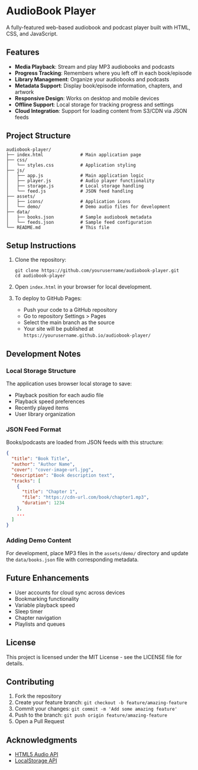 # AudioBook Player

A fully-featured web-based audiobook and podcast player built with HTML, CSS, and JavaScript.

## Features

- **Media Playback**: Stream and play MP3 audiobooks and podcasts
- **Progress Tracking**: Remembers where you left off in each book/episode
- **Library Management**: Organize your audiobooks and podcasts
- **Metadata Support**: Display book/episode information, chapters, and artwork
- **Responsive Design**: Works on desktop and mobile devices
- **Offline Support**: Local storage for tracking progress and settings
- **Cloud Integration**: Support for loading content from S3/CDN via JSON feeds

## Project Structure

```
audiobook-player/
├── index.html              # Main application page
├── css/
│   └── styles.css          # Application styling
├── js/
│   ├── app.js              # Main application logic
│   ├── player.js           # Audio player functionality
│   ├── storage.js          # Local storage handling
│   └── feed.js             # JSON feed handling
├── assets/
│   ├── icons/              # Application icons
│   └── demo/               # Demo audio files for development
├── data/
│   ├── books.json          # Sample audiobook metadata
│   └── feeds.json          # Sample feed configuration
└── README.md               # This file
```

## Setup Instructions

1. Clone the repository:
   ```
   git clone https://github.com/yourusername/audiobook-player.git
   cd audiobook-player
   ```

2. Open `index.html` in your browser for local development.

3. To deploy to GitHub Pages:
   - Push your code to a GitHub repository
   - Go to repository Settings > Pages
   - Select the main branch as the source
   - Your site will be published at `https://yourusername.github.io/audiobook-player/`

## Development Notes

### Local Storage Structure

The application uses browser local storage to save:
- Playback position for each audio file
- Playback speed preferences
- Recently played items
- User library organization

### JSON Feed Format

Books/podcasts are loaded from JSON feeds with this structure:

```json
{
  "title": "Book Title",
  "author": "Author Name",
  "cover": "cover-image-url.jpg",
  "description": "Book description text",
  "tracks": [
    {
      "title": "Chapter 1",
      "file": "https://cdn-url.com/book/chapter1.mp3",
      "duration": 1234
    },
    ...
  ]
}
```

### Adding Demo Content

For development, place MP3 files in the `assets/demo/` directory and update the `data/books.json` file with corresponding metadata.

## Future Enhancements

- User accounts for cloud sync across devices
- Bookmarking functionality
- Variable playback speed
- Sleep timer
- Chapter navigation
- Playlists and queues

## License

This project is licensed under the MIT License - see the LICENSE file for details.

## Contributing

1. Fork the repository
2. Create your feature branch: `git checkout -b feature/amazing-feature`
3. Commit your changes: `git commit -m 'Add some amazing feature'`
4. Push to the branch: `git push origin feature/amazing-feature`
5. Open a Pull Request

## Acknowledgments

- [HTML5 Audio API](https://developer.mozilla.org/en-US/docs/Web/API/Web_Audio_API)
- [LocalStorage API](https://developer.mozilla.org/en-US/docs/Web/API/Window/localStorage)